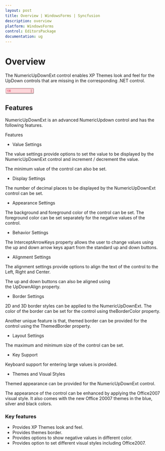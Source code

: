 ```yaml
---
layout: post
title: Overview | WindowsForms | Syncfusion
description: overview
platform: WindowsForms
control: EditorsPackage
documentation: ug
---
```


# Overview

The NumericUpDownExt control enables XP Themes look and feel for the UpDown controls that are missing in the corresponding .NET control.

![](NumericUpDownExt_images/NumericUpDownExt_img1.png)

## Features

NumericUpDownExt is an advanced NumericUpdown control and has the following features.

Features

* Value Settings

The value settings provide options to set the value to be displayed by the NumericUpDownExt control and increment / decrement the value.

The minimum value of the control can also be set.

* Display Settings

The number of decimal places to be displayed by the NumericUpDownExt control can be set.

* Appearance Settings

The background and foreground color of the control can be set. The foreground color can be set separately for the negative values of the control.

* Behavior Settings

The InterceptArrowKeys property allows the user to change values using the up and down arrow keys apart from the standard up and down buttons.

* Alignment Settings

The alignment settings provide options to align the text of the control to the Left, Right and Center.

The up and down buttons can also be aligned using the UpDownAlign property.

* Border Settings

2D and 3D border styles can be applied to the NumericUpDownExt. The color of the border can be set for the control using theBorderColor property.

Another unique feature is that, themed border can be provided for the control using the ThemedBorder property.

* Layout Settings

The maximum and minimum size of the control can be set.

* Key Support

Keyboard support for entering large values is provided.

* Themes and Visual Styles

Themed appearance can be provided for the NumericUpDownExt control.

The appearance of the control can be enhanced by applying the Office2007 visual style. It also comes with the new Office 20007 themes in the blue, silver and black colors.

### Key features

* Provides XP Themes look and feel.
* Provides themes border.
* Provides options to show negative values in different color.
* Provides option to set different visual styles including Office2007.
